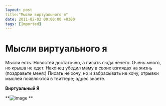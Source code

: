```yaml
---
layout: post
title:"Мысли виртуального я"
date: 2011-02-02 00:00:00 +0300
tags: [Imported]
---
```

# Мысли виртуального я

Мысли есть. Новостей достаточно, а писать сюда нечего. Очень много, но крыша не едет. Наконец убедил маму в своих взглядах на жизнь (поздравьте меня:) Писать не хочу, но и забрасывать не хочу, отрывки мыслей появляются в твиттере; адрес знаете.

**Виртуальный Я**

**![image](http://media.tumblr.com/tumblr_lfzubg1rXn1qfp23s.png)
**